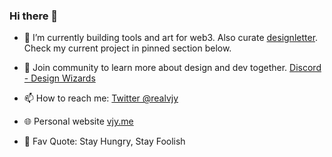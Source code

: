 ### Hi there 👋

- 🔭 I’m currently building tools and art for web3. Also curate [designletter](https://designletter.co). Check my current project in pinned section below.
- 💬 Join community to learn more about design and dev together. [Discord - Design Wizards](https://discord.gg/NXhnXYZr)
- 📫 How to reach me: [Twitter @realvjy](https://twitter.com/realvjy)
- 🌐 Personal website [vjy.me](https://vjy.me)

- 🔆 Fav Quote: Stay Hungry, Stay Foolish

